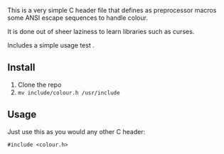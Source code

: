 This is a very simple C header file that defines as preprocessor macros 
some ANSI escape sequences to handle colour.

It is done out of sheer laziness to learn libraries such as curses.

Includes a simple usage test .

## Install

1. Clone the repo
2. `mv include/colour.h /usr/include`

## Usage

Just use this as you would any other C header:

`#include <colour.h>`
